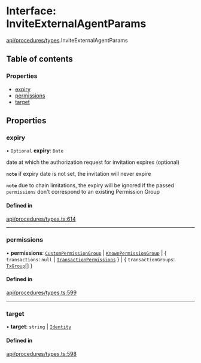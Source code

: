 # Interface: InviteExternalAgentParams

[api/procedures/types](../wiki/api.procedures.types).InviteExternalAgentParams

## Table of contents

### Properties

- [expiry](../wiki/api.procedures.types.InviteExternalAgentParams#expiry)
- [permissions](../wiki/api.procedures.types.InviteExternalAgentParams#permissions)
- [target](../wiki/api.procedures.types.InviteExternalAgentParams#target)

## Properties

### expiry

• `Optional` **expiry**: `Date`

date at which the authorization request for invitation expires (optional)

**`note`** if expiry date is not set, the invitation will never expire

**`note`** due to chain limitations, the expiry will be ignored if the passed `permissions` don't correspond to an existing Permission Group

#### Defined in

[api/procedures/types.ts:614](https://github.com/PolymathNetwork/polymesh-sdk/blob/49113a20/src/api/procedures/types.ts#L614)

___

### permissions

• **permissions**: [`CustomPermissionGroup`](../wiki/api.entities.CustomPermissionGroup.CustomPermissionGroup) \| [`KnownPermissionGroup`](../wiki/api.entities.KnownPermissionGroup.KnownPermissionGroup) \| { `transactions`: ``null`` \| [`TransactionPermissions`](../wiki/types.TransactionPermissions)  } \| { `transactionGroups`: [`TxGroup`](../wiki/types.TxGroup)[]  }

#### Defined in

[api/procedures/types.ts:599](https://github.com/PolymathNetwork/polymesh-sdk/blob/49113a20/src/api/procedures/types.ts#L599)

___

### target

• **target**: `string` \| [`Identity`](../wiki/api.entities.Identity.Identity)

#### Defined in

[api/procedures/types.ts:598](https://github.com/PolymathNetwork/polymesh-sdk/blob/49113a20/src/api/procedures/types.ts#L598)
